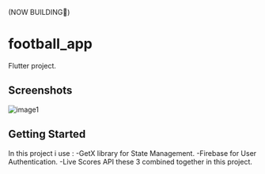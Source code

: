 (NOW BUILDING🔨)
# football_app
Flutter project.
## Screenshots
![image1](https://user-images.githubusercontent.com/93643219/188664146-8054c6bc-cda4-4665-9e36-8288bfe73363.jpeg)
## Getting Started
In this project i use :
-GetX library for State Management.
-Firebase for User Authentication.
-Live Scores API
these 3 combined together in this project.

